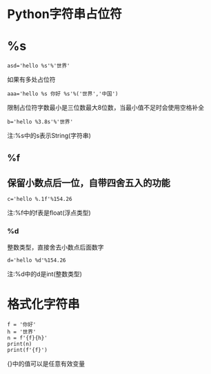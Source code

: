 # Python字符串占位符

# %s

```
asd='hello %s'%'世界'
```

如果有多处占位符

```
aaa='hello %s 你好 %s'%('世界','中国')
```

限制占位符字数最小是三位数最大8位数，当最小值不足时会使用空格补全

```
b='hello %3.8s'%'世界'
```

注:%s中的s表示String(字符串)

##  %f

## 保留小数点后一位，自带四舍五入的功能

```
c='hello %.1f'%154.26
```

注:%f中的f表是float(浮点类型)

###  %d

整数类型，直接舍去小数点后面数字

```
d='hello %d'%154.26
```

注:%d中的d是int(整数类型)

# 格式化字符串

```
f = '你好'
h = '世界'
n = f'{f}{h}'
print(n)
print(f'{f}')
```

{}中的值可以是任意有效变量 